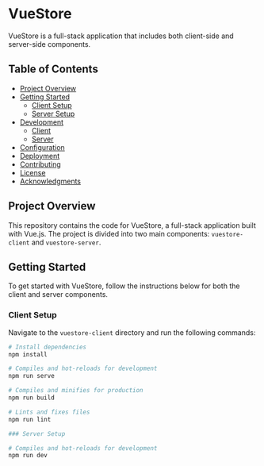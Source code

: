 # VueStore

VueStore is a full-stack application that includes both client-side and server-side components.

## Table of Contents
- [Project Overview](#project-overview)
- [Getting Started](#getting-started)
  - [Client Setup](#client-setup)
  - [Server Setup](#server-setup)
- [Development](#development)
  - [Client](#client)
  - [Server](#server)
- [Configuration](#configuration)
- [Deployment](#deployment)
- [Contributing](#contributing)
- [License](#license)
- [Acknowledgments](#acknowledgments)

## Project Overview

This repository contains the code for VueStore, a full-stack application built with Vue.js. The project is divided into two main components: `vuestore-client` and `vuestore-server`.

## Getting Started

To get started with VueStore, follow the instructions below for both the client and server components.

### Client Setup

Navigate to the `vuestore-client` directory and run the following commands:

```bash
# Install dependencies
npm install

# Compiles and hot-reloads for development
npm run serve

# Compiles and minifies for production
npm run build

# Lints and fixes files
npm run lint

### Server Setup

# Compiles and hot-reloads for development
npm run dev
